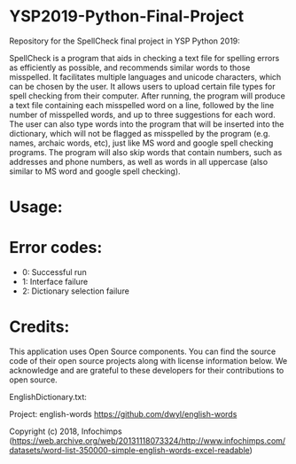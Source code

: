 # YSP2019-Python-Final-Project
Repository for the SpellCheck final project in YSP Python 2019:

  SpellCheck is a program that aids in checking a text file for spelling errors as efficiently as possible, and recommends similar words to those misspelled. It facilitates multiple languages and unicode characters, which can be chosen by the user. It allows users to upload certain file types for spell checking from their computer. After running, the program will produce a text file containing each misspelled word on a line, followed by the line number of misspelled words, and up to three suggestions for each word. 
  The user can also type words into the program that will be inserted into the dictionary, which will not be flagged as misspelled by the program (e.g. names, archaic words, etc), just like MS word and google spell checking programs. The program will also skip words that contain numbers, such as addresses and phone numbers, as well as words in all uppercase (also similar to MS word and google spell checking).
# Usage:

# Error codes:
- 0: Successful run 
- 1: Interface failure
- 2: Dictionary selection failure
# Credits:

This application uses Open Source components. You can find the source code of their open source projects along with license information below. We acknowledge and are grateful to these developers for their contributions to open source.

EnglishDictionary.txt: 

Project: english-words https://github.com/dwyl/english-words

Copyright (c) 2018, Infochimps (https://web.archive.org/web/20131118073324/http://www.infochimps.com/datasets/word-list-350000-simple-english-words-excel-readable)
